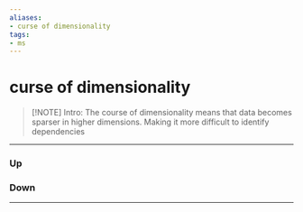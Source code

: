 ```yaml
---
aliases:
- curse of dimensionality
tags:
- ms
---
```

# curse of dimensionality
> [!NOTE] Intro: 
> The course of dimensionality means that data becomes sparser in higher dimensions. Making it more difficult to identify dependencies

***
### Up
### Down
***
